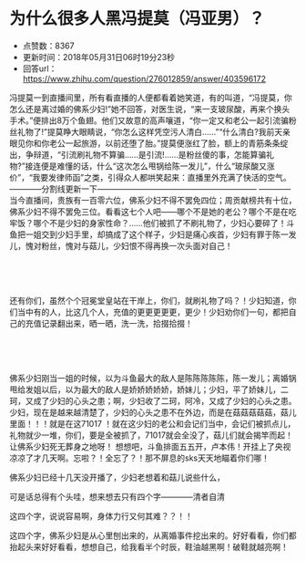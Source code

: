 # 为什么很多人黑冯提莫（冯亚男）？
- 点赞数：8367
- 更新时间：2018年05月31日06时19分23秒
- 回答url：https://www.zhihu.com/question/276012859/answer/403596172
<body>
 <p data-pid="cyDWR2km">冯提莫一到直播间里，所有看直播的人便都看着她笑道，有的叫道，“冯提莫，你怎么还是离过婚的佛系少妇!”她不回答，对医生说，“来一支玻尿酸，再来个换头手术。”便排出8万个鱼翅。他们又故意的高声嚷道，“你一定又和老公一起引流骗粉丝礼物了!”提莫睁大眼睛说，“你怎么这样凭空污人清白……”“什么清白?我前天亲眼见你和你老公一起旅游，以前还堕了胎。”提莫便涨红了脸，额上的青筋条条绽出，争辩道，“引流刷礼物不算骗……是引流!……是粉丝傻的事，怎能算骗礼物?”接连便是难懂的话，什么“这次怎么甩锅给陈一发儿”，什么“玻尿酸又涨价”，“我要发律师函”之类，引得众人都哄笑起来：直播里外充满了快活的空气。————分割线更新一下———————————————————— ————当今直播间，贵族有一百零六位，佛系少妇不得不罢免四位；周贡献榜共有十位，佛系少妇不得不罢免三位。看看这七个人吧——哪个不是她的老公？哪个不是在吃牢饭？哪个不是少妇的身家性命？……他们被抓了不刷礼物了，少妇心要碎了！斗鱼把一姐交到少妇手里，却搞成了这个样子，少妇是痛心疾首，少妇有罪于陈一发儿，愧对粉丝，愧对与菇儿，少妇恨不得再换一次头面对自己！</p>
 <p class="ztext-empty-paragraph"><br></p>
 <p class="ztext-empty-paragraph"><br></p>
 <p data-pid="Ir6O8Qeq">还有你们，虽然个个冠冕堂皇站在干岸上，你们，就刷礼物了吗？！少妇知道，你们当中有的人，比这几个人，充值的更更更更更，更少！少妇劝你们一句，都把自己的充值记录翻出来，晒一晒，洗一洗，拾掇拾掇！</p>
 <p class="ztext-empty-paragraph"><br></p>
 <p class="ztext-empty-paragraph"><br></p>
 <p data-pid="ZaCppl5p">佛系少妇刚当一姐的时候，以为斗鱼最大的敌人是陈陈陈陈陈，陈一发儿；离婚锅甩给发姐以后，以为最大的敌人是娇娇娇娇娇，娇妹儿；少妇，平了娇妹儿，二珂，又成了少妇的心头之患；啊，少妇收了二珂，阿冷，又成了少妇的心头之患。少妇，现在是越来越清楚了，少妇的心头之患不在外边，而是在菇菇菇菇菇，菇儿里面！！！就是在这71017 ！就在这少妇的老公和会记们当中，会记们被抓点儿，礼物就少一堆，你们，要是全被抓了，71017就会全没了，菇儿们就会揭竿而起！让佛系少妇死无葬身之地呀！ 想想吧，斗鱼排面五五开，卢本伟！开挂上了央视凉凉了才几天啊。忘啦？！全忘了？！那不屏息的sks天天地瞄着你们哪！</p>
 <p data-pid="K9ksv6TD">佛系少妇已经十几天没开播了，少妇老想着和菇儿说些什么，</p>
 <p data-pid="0grGdHd7">可是话总得有个头哇，想来想去只有四个字————清者自清</p>
 <p data-pid="NWye-VpF">这四个字，说说容易啊，身体力行又何其难？？！！</p>
 <p data-pid="RG-4CkiV">这四个字，佛系少妇是从心里刨出来的，从离婚事件挖出来的。好好看看，你们都抬起头来好好看看，想想自己，给我看半个时辰，鞋油越黑啊！破鞋就越亮啊！</p>
</body>